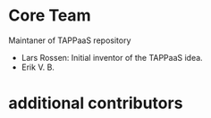 # Core Team

Maintaner of TAPPaaS repository

- Lars Rossen: Initial inventor of the TAPPaaS idea. 
- Erik V. B.


# additional contributors

